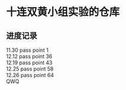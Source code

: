 # 十连双黄小组实验的仓库
## 进度记录
11.30 pass point 1<br>
12.12 pass point 36<br>
12.19 pass point 43<br>
12.25 pass point 58<br>
12.26 pass point 64<br>
QWQ<br>
